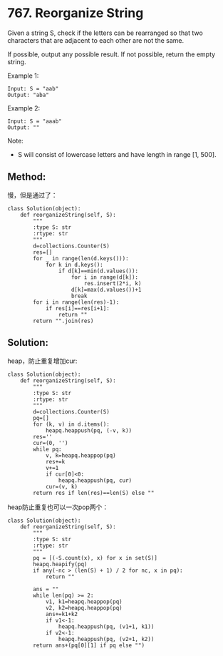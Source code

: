 # 767. Reorganize String

Given a string S, check if the letters can be rearranged so that two characters that are adjacent to each other are not the same.

If possible, output any possible result.  If not possible, return the empty string.

Example 1:

    Input: S = "aab"
    Output: "aba"

Example 2:

    Input: S = "aaab"
    Output: ""

Note:

- S will consist of lowercase letters and have length in range [1, 500].

## Method:

慢，但是通过了：

    class Solution(object):
        def reorganizeString(self, S):
            """
            :type S: str
            :rtype: str
            """
            d=collections.Counter(S)
            res=[]
            for _ in range(len(d.keys())):
                for k in d.keys():
                    if d[k]==min(d.values()):
                        for i in range(d[k]):
                            res.insert(2*i, k)
                        d[k]=max(d.values())+1
                        break
            for i in range(len(res)-1):
                if res[i]==res[i+1]:
                    return ""
            return "".join(res)

## Solution:

heap，防止重复增加cur:

    class Solution(object):
        def reorganizeString(self, S):
            """
            :type S: str
            :rtype: str
            """
            d=collections.Counter(S)
            pq=[]
            for (k, v) in d.items():
                heapq.heappush(pq, (-v, k))
            res=''
            cur=(0, '')
            while pq:
                v, k=heapq.heappop(pq)
                res+=k
                v+=1
                if cur[0]<0:
                    heapq.heappush(pq, cur)
                cur=(v, k)
            return res if len(res)==len(S) else ""
            
heap防止重复也可以一次pop两个：

    class Solution(object):
        def reorganizeString(self, S):
            """
            :type S: str
            :rtype: str
            """
            pq = [(-S.count(x), x) for x in set(S)]
            heapq.heapify(pq)
            if any(-nc > (len(S) + 1) / 2 for nc, x in pq):
                return ""
    
            ans = ""
            while len(pq) >= 2:
                v1, k1=heapq.heappop(pq)
                v2, k2=heapq.heappop(pq)
                ans+=k1+k2
                if v1<-1:
                    heapq.heappush(pq, (v1+1, k1))
                if v2<-1:
                    heapq.heappush(pq, (v2+1, k2))
            return ans+(pq[0][1] if pq else "")